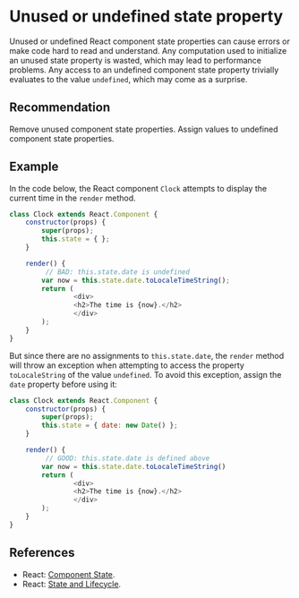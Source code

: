 # Unused or undefined state property
Unused or undefined React component state properties can cause errors or make code hard to read and understand. Any computation used to initialize an unused state property is wasted, which may lead to performance problems. Any access to an undefined component state property trivially evaluates to the value `undefined`, which may come as a surprise.


## Recommendation
Remove unused component state properties. Assign values to undefined component state properties.


## Example
In the code below, the React component `Clock` attempts to display the current time in the `render` method.


```javascript
class Clock extends React.Component {
    constructor(props) {
        super(props);
        this.state = { };
    }

    render() {
         // BAD: this.state.date is undefined
        var now = this.state.date.toLocaleTimeString();
        return (
                <div>
                <h2>The time is {now}.</h2>
                </div>
        );
    }
}

```
But since there are no assignments to `this.state.date`, the `render` method will throw an exception when attempting to access the property `toLocaleString` of the value `undefined`. To avoid this exception, assign the `date` property before using it:


```javascript
class Clock extends React.Component {
    constructor(props) {
        super(props);
        this.state = { date: new Date() };
    }

    render() {
         // GOOD: this.state.date is defined above
        var now = this.state.date.toLocaleTimeString()
        return (
                <div>
                <h2>The time is {now}.</h2>
                </div>
        );
    }
}

```

## References
* React: [Component State](https://reactjs.org/docs/faq-state.html).
* React: [State and Lifecycle](https://reactjs.org/docs/state-and-lifecycle.html).
